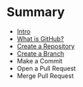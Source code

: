 # Summary

* [Intro](intro.md)
* [What is GitHub?](what_is_github.md)
* [Create a Repository](create_a_repository.md)
* [Create a Branch](create_a_branch.md)
* Make a Commit
* Open a Pull Request
* Merge Pull Request

